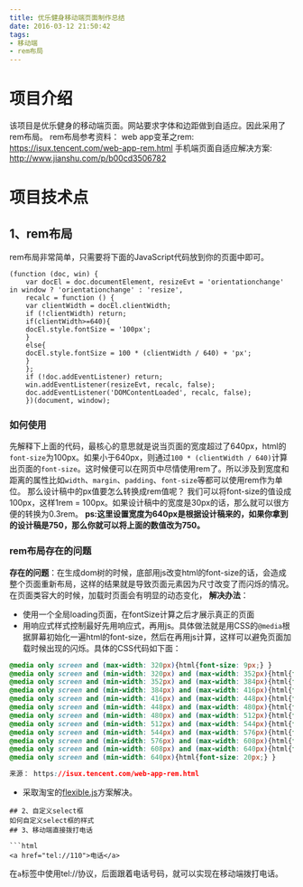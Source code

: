 ```yaml
---
title: 优乐健身移动端页面制作总结
date: 2016-03-12 21:50:42
tags: 
- 移动端 
- rem布局
---
```

# 项目介绍
该项目是优乐健身的移动端页面。网站要求字体和边距做到自适应。因此采用了rem布局。
rem布局参考资料：
web app变革之rem: https://isux.tencent.com/web-app-rem.html
手机端页面自适应解决方案: http://www.jianshu.com/p/b00cd3506782

# 项目技术点
## 1、rem布局
rem布局非常简单，只需要将下面的JavaScript代码放到你的页面中即可。
```
(function (doc, win) { 
	var docEl = doc.documentElement, resizeEvt = 'orientationchange' in window ? 'orientationchange' : 'resize', 
	recalc = function () { 
	var clientWidth = docEl.clientWidth; 
	if (!clientWidth) return; 
	if(clientWidth>=640){ 
	docEl.style.fontSize = '100px'; 
	}
	else{ 
	docEl.style.fontSize = 100 * (clientWidth / 640) + 'px'; 
	}
	}; 
	if (!doc.addEventListener) return; 
	win.addEventListener(resizeEvt, recalc, false); 
	doc.addEventListener('DOMContentLoaded', recalc, false); 
	})(document, window);
```
### 如何使用
先解释下上面的代码，最核心的意思就是说当页面的宽度超过了640px，html的`font-size`为100px。如果小于640px，则通过`100 * (clientWidth / 640)`计算出页面的`font-size`。这时候便可以在网页中尽情使用rem了。所以涉及到宽度和距离的属性比如`width`、`margin`、`padding`、`font-size`等都可以使用rem作为单位。
那么设计稿中的px值要怎么转换成rem值呢？
我们可以将font-size的值设成100px，这样1rem = 100px。如果设计稿中的宽度是30px的话，那么就可以很方便的转换为0.3rem。
**ps:这里设置宽度为640px是根据设计稿来的，如果你拿到的设计稿是750，那么你就可以将上面的数值改为750。**

### rem布局存在的问题
**存在的问题**：在生成dom树的时候，底部用js改变html的font-size的话，会造成整个页面重新布局，这样的结果就是导致页面元素因为尺寸改变了而闪烁的情况。在页面类容大的时候，加载时页面会有明显的动态变化，
**解决办法**： 
* 使用一个全局loading页面，在fontSize计算之后才展示真正的页面
* 用响应式样式控制最好先用响应式，再用js。具体做法就是用CSS的`@media`根据屏幕初始化一遍html的font-size，然后在再用js计算，这样可以避免页面加载时候出现的闪烁。具体的CSS代码如下面：
```css
@media only screen and (max-width: 320px){html{font-size: 9px;} }
@media only screen and (min-width: 320px) and (max-width: 352px){html{font-size: 10px;} }
@media only screen and (min-width: 352px) and (max-width: 384px){html{font-size: 11px;} }
@media only screen and (min-width: 384px) and (max-width: 416px){html{font-size: 12px;} }
@media only screen and (min-width: 416px) and (max-width: 448px){html{font-size: 13px;} }
@media only screen and (min-width: 448px) and (max-width: 480px){html{font-size: 14px;} }
@media only screen and (min-width: 480px) and (max-width: 512px){html{font-size: 15px;} }
@media only screen and (min-width: 512px) and (max-width: 544px){html{font-size: 16px;} }
@media only screen and (min-width: 544px) and (max-width: 576px){html{font-size: 17px;} }
@media only screen and (min-width: 576px) and (max-width: 608px){html{font-size: 18px;} }
@media only screen and (min-width: 608px) and (max-width: 640px){html{font-size: 19px;} }
@media only screen and (min-width: 640px){html{font-size: 20px;} }

来源： https://isux.tencent.com/web-app-rem.html
```     
* 采取淘宝的[flexible.js](https://github.com/amfe/lib-flexible)方案解决。
```
## 2、自定义select框
如何自定义select框的样式
## 3、移动端直接拨打电话

```html
<a href="tel://110">电话</a>
```
在`a`标签中使用tel://协议，后面跟着电话号码，就可以实现在移动端拨打电话。